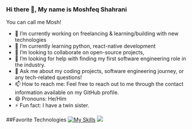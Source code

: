 ### Hi there 👋, My name is Moshfeq Shahrani
You can call me Mosh!




- 🔭 I’m currently working on freelancing & learning/building with new technologies
- 🌱 I’m currently learning python, react-native development
- 👯 I’m looking to collaborate on open-source projects, 
- 🤔 I’m looking for help with finding my first software engineering role in the industry.
- 💬 Ask me about my coding projects, software engineering journey, or any tech-related questions!
- 📫 How to reach me: Feel free to reach out to me through the contact information available on my GitHub profile.
- 😄 Pronouns: He/Him
- ⚡ Fun fact: I have a twin sister.

##Favorite Technologies
[![My Skills](https://skillicons.dev/icons?i=js,html,css,python,postgres,mysql,mongodb&theme=dark)](https://skillicons.dev)
<img src="https://github-readme-stats.vercel.app/api?username=moshahrani&show_icons=true"/>






